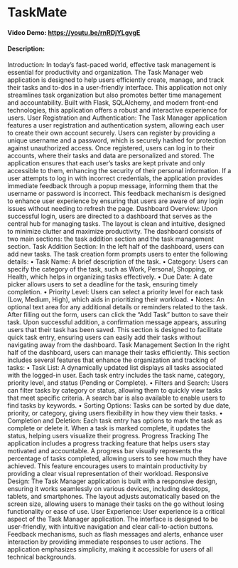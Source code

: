 # TaskMate
#### Video Demo:  https://youtu.be/rnRDjYLgvgE 
#### Description:
Introduction:
In today’s fast-paced world, effective task management is essential for productivity and organization. The Task Manager web application is designed to help users efficiently create, manage, and track their tasks and to-dos in a user-friendly interface. This application not only streamlines task organization but also promotes better time management and accountability. Built with Flask, SQLAlchemy, and modern front-end technologies, this application offers a robust and interactive experience for users.
User Registration and Authentication:
The Task Manager application features a user registration and authentication system, allowing each user to create their own account securely. Users can register by providing a unique username and a password, which is securely hashed for protection against unauthorized access. Once registered, users can log in to their accounts, where their tasks and data are personalized and stored.
The application ensures that each user’s tasks are kept private and only accessible to them, enhancing the security of their personal information. If a user attempts to log in with incorrect credentials, the application provides immediate feedback through a popup message, informing them that the username or password is incorrect. This feedback mechanism is designed to enhance user experience by ensuring that users are aware of any login issues without needing to refresh the page.
Dashboard Overview:
Upon successful login, users are directed to a dashboard that serves as the central hub for managing tasks. The layout is clean and intuitive, designed to minimize clutter and maximize productivity. The dashboard consists of two main sections: the task addition section and the task management section.
Task Addition Section:
In the left half of the dashboard, users can add new tasks. The task creation form prompts users to enter the following details:
•	Task Name: A brief description of the task.
•	Category: Users can specify the category of the task, such as Work, Personal, Shopping, or Health, which helps in organizing tasks effectively.
•	Due Date: A date picker allows users to set a deadline for the task, ensuring timely completion.
•	Priority Level: Users can select a priority level for each task (Low, Medium, High), which aids in prioritizing their workload.
•	Notes: An optional text area for any additional details or reminders related to the task.
After filling out the form, users can click the “Add Task” button to save their task. Upon successful addition, a confirmation message appears, assuring users that their task has been saved. This section is designed to facilitate quick task entry, ensuring users can easily add their tasks without navigating away from the dashboard.
Task Management Section
In the right half of the dashboard, users can manage their tasks efficiently. This section includes several features that enhance the organization and tracking of tasks:
•	Task List: A dynamically updated list displays all tasks associated with the logged-in user. Each task entry includes the task name, category, priority level, and status (Pending or Complete).
•	Filters and Search: Users can filter tasks by category or status, allowing them to quickly view tasks that meet specific criteria. A search bar is also available to enable users to find tasks by keywords.
•	Sorting Options: Tasks can be sorted by due date, priority, or category, giving users flexibility in how they view their tasks.
•	Completion and Deletion: Each task entry has options to mark the task as complete or delete it. When a task is marked complete, it updates the status, helping users visualize their progress.
Progress Tracking
The application includes a progress tracking feature that helps users stay motivated and accountable. A progress bar visually represents the percentage of tasks completed, allowing users to see how much they have achieved. This feature encourages users to maintain productivity by providing a clear visual representation of their workload.
Responsive Design:
The Task Manager application is built with a responsive design, ensuring it works seamlessly on various devices, including desktops, tablets, and smartphones. The layout adjusts automatically based on the screen size, allowing users to manage their tasks on the go without losing functionality or ease of use.
User Experience:
User experience is a critical aspect of the Task Manager application. The interface is designed to be user-friendly, with intuitive navigation and clear call-to-action buttons. Feedback mechanisms, such as flash messages and alerts, enhance user interaction by providing immediate responses to user actions. The application emphasizes simplicity, making it accessible for users of all technical backgrounds.
